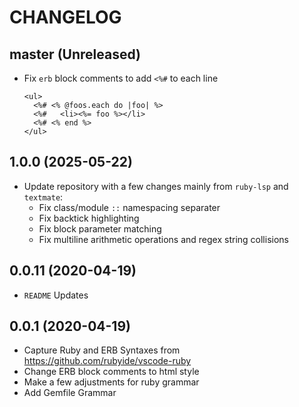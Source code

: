 # CHANGELOG
## master (Unreleased)
- Fix `erb` block comments to add `<%#` to each line
  ```erb
  <ul>
    <%# <% @foos.each do |foo| %>
    <%#   <li><%= foo %></li>
    <%# <% end %>
  </ul>
  ```

## 1.0.0 (2025-05-22)
- Update repository with a few changes mainly from `ruby-lsp` and `textmate`:
  - Fix class/module `::` namespacing separater
  - Fix backtick highlighting
  - Fix block parameter matching
  - Fix multiline arithmetic operations and regex string collisions

## 0.0.11 (2020-04-19)
- `README` Updates

## 0.0.1 (2020-04-19)
- Capture Ruby and ERB Syntaxes from https://github.com/rubyide/vscode-ruby
- Change ERB block comments to html style
- Make a few adjustments for ruby grammar
- Add Gemfile Grammar
